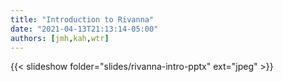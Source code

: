 ```yaml
---
title: "Introduction to Rivanna"
date: "2021-04-13T21:13:14-05:00"
authors: [jmh,kah,wtr]
---
```


{{< slideshow folder="slides/rivanna-intro-pptx" ext="jpeg" >}}
